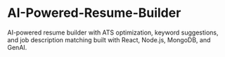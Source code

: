 # AI-Powered-Resume-Builder
AI-powered resume builder with ATS optimization, keyword suggestions, and job description matching built with React, Node.js, MongoDB, and GenAI. 
